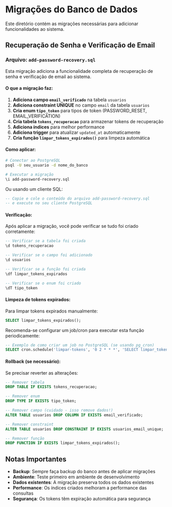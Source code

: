 # Migrações do Banco de Dados

Este diretório contém as migrações necessárias para adicionar funcionalidades ao sistema.

## Recuperação de Senha e Verificação de Email

### Arquivo: `add-password-recovery.sql`

Esta migração adiciona a funcionalidade completa de recuperação de senha e verificação de email ao sistema.

#### O que a migração faz:

1. **Adiciona campo `email_verificado`** na tabela `usuarios`
2. **Adiciona constraint UNIQUE** no campo `email` da tabela `usuarios`
3. **Cria enum `tipo_token`** para tipos de token (PASSWORD_RESET, EMAIL_VERIFICATION)
4. **Cria tabela `tokens_recuperacao`** para armazenar tokens de recuperação
5. **Adiciona índices** para melhor performance
6. **Adiciona trigger** para atualizar `updated_at` automaticamente
7. **Cria função `limpar_tokens_expirados()`** para limpeza automática

#### Como aplicar:

```bash
# Conectar ao PostgreSQL
psql -U seu_usuario -d nome_do_banco

# Executar a migração
\i add-password-recovery.sql
```

Ou usando um cliente SQL:

```sql
-- Copie e cole o conteúdo do arquivo add-password-recovery.sql
-- e execute no seu cliente PostgreSQL
```

#### Verificação:

Após aplicar a migração, você pode verificar se tudo foi criado corretamente:

```sql
-- Verificar se a tabela foi criada
\d tokens_recuperacao

-- Verificar se o campo foi adicionado
\d usuarios

-- Verificar se a função foi criada
\df limpar_tokens_expirados

-- Verificar se o enum foi criado
\dT tipo_token
```

#### Limpeza de tokens expirados:

Para limpar tokens expirados manualmente:

```sql
SELECT limpar_tokens_expirados();
```

Recomenda-se configurar um job/cron para executar esta função periodicamente:

```sql
-- Exemplo de como criar um job no PostgreSQL (se usando pg_cron)
SELECT cron.schedule('limpar-tokens', '0 2 * * *', 'SELECT limpar_tokens_expirados();');
```

#### Rollback (se necessário):

Se precisar reverter as alterações:

```sql
-- Remover tabela
DROP TABLE IF EXISTS tokens_recuperacao;

-- Remover enum
DROP TYPE IF EXISTS tipo_token;

-- Remover campo (cuidado - isso remove dados!)
ALTER TABLE usuarios DROP COLUMN IF EXISTS email_verificado;

-- Remover constraint
ALTER TABLE usuarios DROP CONSTRAINT IF EXISTS usuarios_email_unique;

-- Remover função
DROP FUNCTION IF EXISTS limpar_tokens_expirados();
```

## Notas Importantes

- **Backup**: Sempre faça backup do banco antes de aplicar migrações
- **Ambiente**: Teste primeiro em ambiente de desenvolvimento
- **Dados existentes**: A migração preserva todos os dados existentes
- **Performance**: Os índices criados melhoram a performance das consultas
- **Segurança**: Os tokens têm expiração automática para segurança